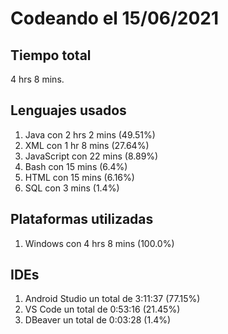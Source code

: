 # Codeando el 15/06/2021

## Tiempo total
4 hrs 8 mins.

## Lenguajes usados
1. Java con 2 hrs 2 mins (49.51%)
1. XML con 1 hr 8 mins (27.64%)
1. JavaScript con 22 mins (8.89%)
1. Bash con 15 mins (6.4%)
1. HTML con 15 mins (6.16%)
1. SQL con 3 mins (1.4%)

## Plataformas utilizadas
1. Windows con 4 hrs 8 mins (100.0%)

## IDEs
1. Android Studio un total de 3:11:37 (77.15%)
1. VS Code un total de 0:53:16 (21.45%)
1. DBeaver un total de 0:03:28 (1.4%)
